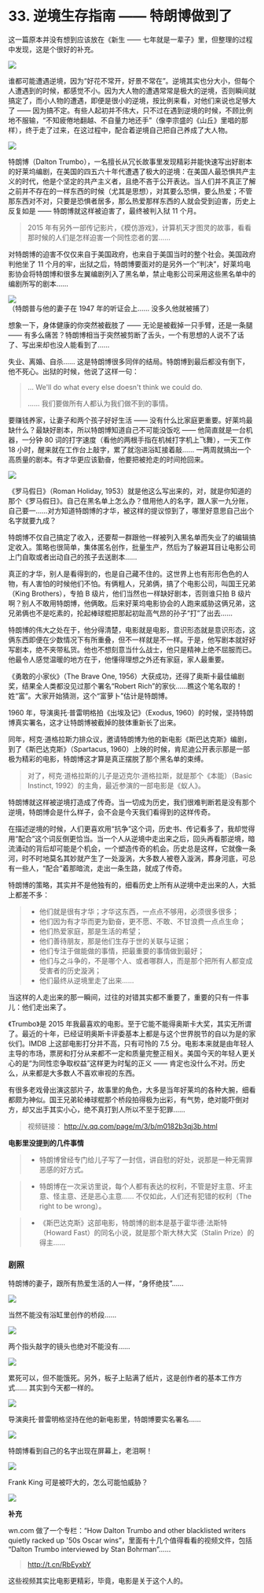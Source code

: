 # 33. 逆境生存指南 —— 特朗博做到了

这一篇原本并没有想到应该放在《新生 —— 七年就是一辈子》里，但整理的过程中发现，这是个很好的补充。

![](images/trumbo-1.jpg)

谁都可能遭遇逆境，因为“好花不常开，好景不常在”。逆境其实也分大小，但每个人遭遇到的时候，都感觉不小。因为大人物的遭遇常常是极大的逆境，否则瞬间就搞定了，而小人物的遭遇，即便是很小的逆境，按比例来看，对他们来说也足够大了 —— 因为搞不定。有些人起初并不伟大，只不过在遇到逆境的时候，不顾比例地不服输，“不知疲倦地翻越、不自量力地还手”（像李宗盛的《山丘》里唱的那样），终于走了过来，在这过程中，配合着逆境自己把自己养成了大人物。

![](images/trumbo-02.jpg)

特朗博（Dalton Trumbo），一名擅长从冗长故事里发现精彩并能快速写出好剧本的好莱坞编剧，在美国的四五六十年代遭遇了极大的逆境：在美国人最恐惧共产主义的时代，他是个坚定的共产主义者，且绝不吝于公开表达。当人们并不真正了解之前并不存在的一样东西的时候（尤其是思想），对其要么恐惧，要么热爱；不管那东西对不对，只要是恐惧者居多，那么热爱那样东西的人就会受到迫害，历史上反复如是 —— 特朗博就这样被迫害了，最终被判入狱 11 个月。

> 2015 年有另外一部传记影片，《模仿游戏》，计算机天才图灵的故事，看看那时候的人们是怎样迫害一个同性恋者的罢……

对特朗博的迫害不仅仅来自于美国政府，也来自于美国当时的整个社会。美国政府判他坐了 11 个月的牢，出狱之后，特朗博要面对的是另外一个“判决”，好莱坞电影协会将特朗博和很多左翼编剧列入了黑名单，禁止电影公司采用这些黑名单中的编剧所写的剧本……

![](images/trumbo-03.jpg)  
（特朗普与他的妻子在 1947 年的听证会上…… 没多久他就被捕了）

想象一下，身体健康的你突然被截肢了 —— 无论是被截掉一只手臂，还是一条腿 —— 有多么痛苦？特朗博相当于突然被剪断了舌头，一个有思想的人说不了话了、写出来却也没人能看到了……

失业、离婚、自杀…… 这是特朗博很多同伴的结局。特朗博到最后都没有倒下，他不死心。出狱的时候，他说了这样一句：

> ... We'll do what every else doesn't think we could do.
> 
> …… 我们要做所有人都认为我们做不到的事情。

要赚钱养家，让妻子和两个孩子好好生活 —— 没有什么比家庭更重要。好莱坞最缺什么？最缺好剧本，所以特朗博知道自己不可能没饭吃 —— 他简直就是一台机器，一分钟 80 词的打字速度（看他的两根手指在机械打字机上飞舞），一天工作 18 小时，醒来就在工作台上敲字，累了就泡进浴缸接着敲…… 一两周就搞出一个高质量的剧本。有才华更应该勤奋，他要把被抢走的时间抢回来。

![](images/trumbo-04.jpg)

《罗马假日》（Roman Holiday, 1953）就是他这么写出来的，对，就是你知道的那个《罗马假日》。自己在黑名单上怎么办？借用他人的名字，跟人家一九分账，自己要一……对方知道特朗博的才华，被这样的提议惊到了，哪里好意思自己出个名字就要九成？

特朗博不仅自己搞定了收入，还要帮一群跟他一样被列入黑名单而失业了的编辑搞定收入。策略也很简单，集体匿名创作，批量生产，然后为了躲避耳目让电影公司上门自取或者出动自己的孩子去送剧本……

真正的才华，别人是看得到的，也是自己藏不住的。这世界上也有形形色色的人物，有人害怕的时候他们不怕。有俩粗人，兄弟俩，搞了个电影公司，叫国王兄弟（King Brothers），专拍 B 级片，他们当然也一样缺好剧本，否则谁只拍 B 级片啊？别人不敢用特朗博，他俩敢。后来好莱坞电影协会的人跑来威胁这俩兄弟，这兄弟俩也不是吃素的，抡起棒球棍把那起初趾高气昂的孙子“打”了出去……

特朗博的伟大之处在于，他分得清楚，电影就是电影，意识形态就是意识形态，这俩东西即便在少数情况下有所重叠，但不一样就是不一样。于是，他写剧本就好好写剧本，绝不夹带私货。他也不想刻意当什么战士，他只是精神上绝不屈服而已。他最令人感觉温暖的地方在于，他懂得理想之外还有家庭，家人最重要。

《勇敢的小家伙》（The Brave One, 1956）大获成功，还得了奥斯卡最佳编剧奖，结果全人类都没见过那个署名“Robert Rich”的家伙……瞧这个笔名取的！姓“富”。大家开始猜测，这个“富萝卜”估计是特朗博。

1960 年，导演奥托·普雷明格拍《出埃及记》（Exodus, 1960）的时候，坚持特朗博真实署名，这才让特朗博被截掉的肢体重新长了出来。

同年，柯克·道格拉斯力排众议，邀请特朗博为他的新电影《斯巴达克斯》编剧，到了《斯巴达克斯》（Spartacus, 1960）上映的时候，肯尼迪公开表示那是一部极为精彩的电影，特朗博这才算是真正摆脱了那个黑名单的束缚。

> 对了，柯克·道格拉斯的儿子是迈克尔·道格拉斯，就是那个《本能）（Basic Instinct, 1992）的主角，最近参演的一部电影是《蚁人》。

特朗博就这样被逆境打造成了传奇。当一切成为历史，我们很难判断若是没有那个逆境，特朗博会是什么样子，会不会是今天我们看得到的这样传奇。

在描述逆境的时候，人们更喜欢用“抗争”这个词，历史书、传记看多了，我却觉得用“配合”这个词反倒更恰当。当一个人从逆境中走出来之后，回头再看那逆境，暗流涌动的背后却可能是个机会，一个塑造传奇的机会。历史总是这样，它就像一条河，时不时地莫名其妙就产生了一处漩涡，大多数人被卷入漩涡，葬身河底，可总有一些人，“配合”着那暗流，走出一条生路，就成了传奇。

特朗博的策略，其实并不是他独有的，细看历史上所有从逆境中走出来的人，大抵上都差不多：

> - 他们就是很有才华；才华这东西，一点点不够用，必须很多很多；
> - 他们因为有才华而更为勤奋，更不愿、不敢、不甘浪费一点点生命；
> - 他们热爱家庭，那是生活的希望；
> - 他们善待朋友，那是他们生存于世的关联与证据；
> - 他们专注于做能做的事情，把最重要的事情做到最好；
> - 他们与之斗争的，不是哪个人、或者哪群人，而是那个把所有人都变成受害者的历史漩涡；
> - 他们最终从逆境里走了出来……

当这样的人走出来的那一瞬间，过往的对错其实都不重要了，重要的只有一件事儿：他们走出来了。

《Trumbo》是 2015 年我最喜欢的电影。至于它能不能得奥斯卡大奖，其实无所谓了。最近的十年，已经证明奥斯卡评委基本上都是与这个世界脱节的自以为是的家伙们。IMDB 上这部电影打分并不高，只有可怜的 7.5 分。电影本来就是由年轻人主导的市场，票房和打分从来都不一定和质量完整正相关。美国今天的年轻人更关心的是“为同性恋争取权益”这样更为时髦的正义 —— 肯定也没什么不对。历史么，从来都是大多数人不喜欢审视的东西。

有很多老戏骨出演这部片子，故事里的角色，大多是当年好莱坞的各种大腕，细看都颇为神似。国王兄弟轮棒球棍那个桥段拍得极为出彩，有气势，绝对能吓倒对方，却又出手其实小心，绝不真打到人所以不至于犯罪……

> 视频链接：
> http://v.qq.com/page/m/3/b/m0182b3qj3b.html

**电影里没提到的几件事情**

> - 特朗博曾经专门给儿子写了一封信，讲自慰的好处，说那是一种无需罪恶感的好方式。

> - 特朗博在一次采访里说，每个人都有表达的权利，不管是好主意、坏主意、怪主意、还是恶心主意…… 不仅如此，人们还有犯错的权利（The right to be wrong）。

> - 《斯巴达克斯》这部电影，特朗博的剧本是基于霍华德·法斯特（Howard Fast）的同名小说，就是那个斯大林大奖（Stalin Prize）的得主……

### 剧照

特朗博的妻子，跟所有热爱生活的人一样，“身怀绝技”……

![](images/trumbo-05.jpg)

当然不能没有浴缸里创作的桥段……

![](images/trumbo-06.jpg)

两个指头敲字的镜头也绝对不能没有……

![](images/trumbo-07.jpg)

累死可以，但不能饿死。另外，板子上贴满了纸片，这是创作者的基本工作方式…… 其实到今天都一样的。

![](images/trumbo-08.jpg)

导演奥托·普雷明格坚持在他的新电影里，特朗博要实名署名……

![](images/trumbo-09.jpg)

特朗博看到自己的名字出现在屏幕上，老泪啊！

![](images/trumbo-10.jpg)

Frank King 可是被吓大的，怎么可能怕威胁？

![](images/trumbo-11.jpg)

**补充**

wn.com 做了一个专栏：“How Dalton Trumbo and other blacklisted writers quietly racked up '50s Oscar wins”，里面有十几个值得看看的视频文件，包括 “Dalton Trumbo interviewed by Stan Bohrman”……

> http://t.cn/RbEyxbY

这些视频其实比电影更精彩，毕竟，电影是关于这个人的。

